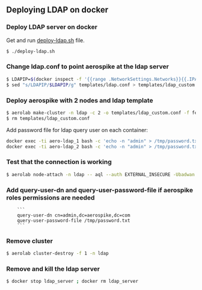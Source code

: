 ## Deploying LDAP on docker

### Deploy LDAP server on docker

Get and run [deploy-ldap.sh](/scripts/deploy-ldap.sh) file.
```bash
$ ./deploy-ldap.sh
```

### Change ldap.conf to point aerospike at the ldap server
```bash
$ LDAPIP=$(docker inspect -f '{{range .NetworkSettings.Networks}}{{.IPAddress}}{{end}}' ldap_server)
$ sed "s/LDAPIP/$LDAPIP/g" templates/ldap.conf > templates/ldap_custom.conf
```

### Deploy aerospike with 2 nodes and ldap template

```bash
$ aerolab make-cluster -n ldap -c 2 -o templates/ldap_custom.conf -f features.conf -m mesh
$ rm templates/ldap_custom.conf
```

Add password file for ldap query user on each container:

```bash
docker exec -ti aero-ldap_1 bash -c 'echo -n "admin" > /tmp/password.txt'
docker exec -ti aero-ldap_2 bash -c 'echo -n "admin" > /tmp/password.txt'
```

### Test that the connection is working
```bash
$ aerolab node-attach -n ldap -- aql --auth EXTERNAL_INSECURE -Ubadwan -Pblastoff -c "show bins"
```

### Add query-user-dn and query-user-password-file if aerospike roles permissions are needed

        ```
        query-user-dn cn=admin,dc=aerospike,dc=com
        query-user-password-file /tmp/password.txt
        ```

### Remove cluster

```bash
$ aerolab cluster-destroy -f 1 -n ldap
```

### Remove and kill the ldap server

```bash
$ docker stop ldap_server ; docker rm ldap_server
```
